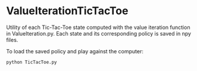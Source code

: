 # ValueIterationTicTacToe
Utility of each Tic-Tac-Toe state computed with the value iteration function in ValueIteration.py. 
Each state and its corresponding policy is saved in npy files.

To load the saved policy and play against the computer:
```
python TicTacToe.py
```
